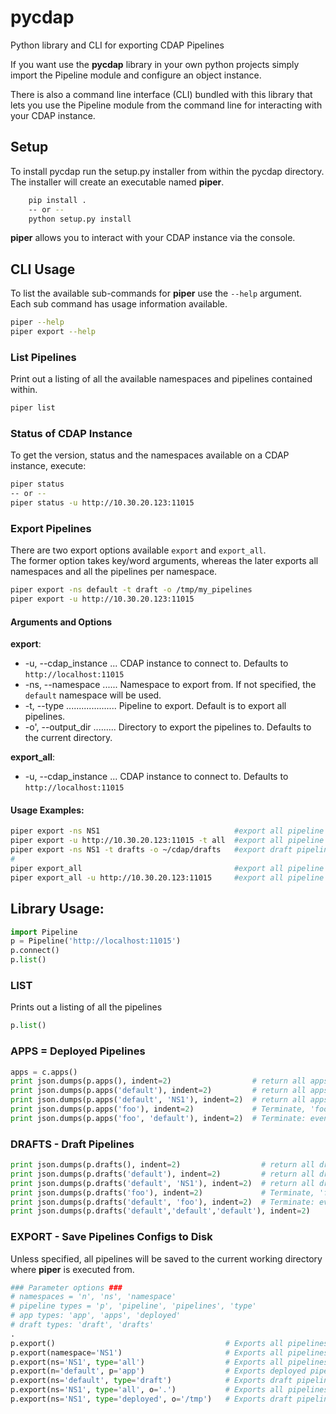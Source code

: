 # pycdap
Python library and CLI for exporting CDAP Pipelines

If you want use the **pycdap** library in your own python projects simply import the 
Pipeline module and configure an object instance.

There is also a command line interface (CLI) bundled with this library that lets you 
use the Pipeline module from the command line for interacting with your CDAP instance.

## Setup
To install pycdap run the setup.py installer from within the pycdap directory. 
The installer will create an executable named **piper**.
```bash
    pip install .
    -- or --
    python setup.py install
```

**piper** allows you to interact with your CDAP instance via the console.

## CLI Usage

To list the available sub-commands for **piper** use the `--help` argument.  
Each sub command has usage information available.
``` bash
piper --help
piper export --help 
``` 
### List Pipelines
Print out a listing of all the available namespaces and pipelines contained within.
``` bash
piper list
``` 
### Status of CDAP Instance
To get the version, status and the namespaces available on a CDAP instance, execute:
``` bash
piper status
-- or --
piper status -u http://10.30.20.123:11015 
``` 
### Export Pipelines
There are two export options available ` export ` and ` export_all `.  
The former option takes key/word arguments, whereas the later exports all 
namespaces and all the pipelines per namespace.
``` bash
piper export -ns default -t draft -o /tmp/my_pipelines
piper export -u http://10.30.20.123:11015 
``` 
#### Arguments and Options
**export**:
* -u, --cdap_instance ... CDAP instance to connect to. Defaults to `http://localhost:11015`
* -ns, --namespace ...... Namespace to export from. If not specified, the `default` namespace will be used.
* -t, --type .................... Pipeline to export.  Default is to export all pipelines.
* -o', --output_dir ......... Directory to export the pipelines to. Defaults to the current directory.

**export_all**:
* -u, --cdap_instance ... CDAP instance to connect to. Defaults to `http://localhost:11015`

#### Usage Examples:
```bash
piper export -ns NS1                              #export all pipeline types from the `NS1` namespace 
piper export -u http://10.30.20.123:11015 -t all  #export all pipeline types from the `default` namespace on a remote CDAP instance.
piper export -ns NS1 -t drafts -o ~/cdap/drafts   #export draft pipeline from the `NS1 namespace and write output to /home/username/cdap/drafts
#
piper export_all                                  #export all pipeline from all namespaces 
piper export_all -u http://10.30.20.123:11015     #export all pipeline from all namespaces on a remote CDAP instance.
```



## Library Usage:
```python
import Pipeline
p = Pipeline('http://localhost:11015')
p.connect()
p.list()
```

### LIST
Prints out a listing of all the pipelines 

```python
p.list()
```

### APPS = Deployed Pipelines
```python
apps = c.apps()
print json.dumps(p.apps(), indent=2)                  # return all apps in the all namespaces
print json.dumps(p.apps('default'), indent=2)         # return all apps in the 'default' ns
print json.dumps(p.apps('default', 'NS1'), indent=2)  # return all apps in the 'default' and 'NS1' ns
print json.dumps(p.apps('foo'), indent=2)             # Terminate, 'foo' is not a valid namespace
print json.dumps(p.apps('foo', 'default'), indent=2)  # Terminate: even though 'default is valid 'foo' is not

```

### DRAFTS - Draft Pipelines
```python
print json.dumps(p.drafts(), indent=2)                  # return all drafts in all ns
print json.dumps(p.drafts('default'), indent=2)         # return all drafts in 'default' ns
print json.dumps(p.drafts('default', 'NS1'), indent=2)  # return all drafts in 'default' ns
print json.dumps(p.drafts('foo'), indent=2)             # Terminate, 'foo' is not a valid namespace
print json.dumps(p.drafts('default', 'foo'), indent=2)  # Terminate: even though 'default is valid 'foo' is not
print json.dumps(p.drafts('default','default','default'), indent=2)         # return all drafts in 'default' ns

```

### EXPORT - Save Pipelines Configs to Disk
Unless specified, all pipelines will be saved to the current working directory where **piper** is executed from.
```python
### Parameter options ###
# namespaces = 'n', 'ns', 'namespace'
# pipeline types = 'p', 'pipeline', 'pipelines', 'type'
# app types: 'app', 'apps', 'deployed'
# draft types: 'draft', 'drafts'
.
p.export()                                      # Exports all pipelines in all namespaces
p.export(namespace='NS1')                       # Exports all pipelines in namespace `NS1`
p.export(ns='NS1', type='all')                  # Exports all pipelines in namespace `NS1` -- same as above
p.export(n='default', p='app')                  # Exports deployed pipelines for namespace `default`
p.export(ns='default', type='draft')            # Exports draft pipelines for namespace `default`
p.export(ns='NS1', type='all', o='.')           # Exports all pipelines in namespace `NS1`, and save them to current directory
p.export(ns='NS1', type='deployed', o='/tmp')   # Exports draft pipelines in namespace `NS1` and save them to /tmp
```


